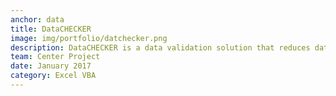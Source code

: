 ```yaml
---
anchor: data
title: DataCHECKER
image: img/portfolio/datchecker.png
description: DataCHECKER is a data validation solution that reduces data loss and time spent recapturing performance data for State and Local Health grantee programs. Read the <a href="https://github.io">blog</a> for more details. The tool uses excel vba. All source code is open source and can be accessed at <a href="https://github.com/lindaroesch/datachecker">github.com</a>.
team: Center Project
date: January 2017
category: Excel VBA
---
```

